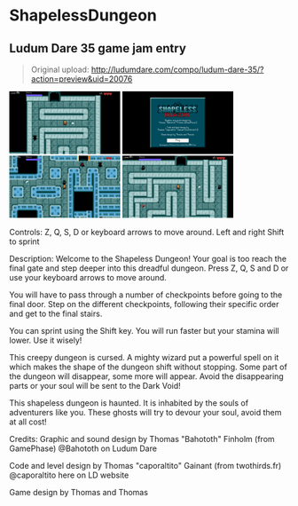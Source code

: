 # ShapelessDungeon

## Ludum Dare 35 game jam entry

> Original upload: http://ludumdare.com/compo/ludum-dare-35/?action=preview&uid=20076

<img alt="Shapeless Dungeon" src="https://github.com/thomasgainant/ShapelessDungeon/blob/master/20076-shot0-1461000315.png" width="200">
<img alt="Shapeless Dungeon" src="https://github.com/thomasgainant/ShapelessDungeon/blob/master/20076-shot1-1461000315.png" width="200">
<img alt="Shapeless Dungeon" src="https://github.com/thomasgainant/ShapelessDungeon/blob/master/20076-shot2-1461000315.png" width="200">
<img alt="Shapeless Dungeon" src="https://github.com/thomasgainant/ShapelessDungeon/blob/master/20076-shot3-1461000315.png" width="200">

Controls: 
Z, Q, S, D or keyboard arrows to move around. Left and right Shift to sprint 

Description: 
Welcome to the Shapeless Dungeon! Your goal is too reach the final gate and step deeper into this dreadful dungeon. Press Z, Q, S and D or use your keyboard arrows to move around. 

You will have to pass through a number of checkpoints before going to the final door. Step on the different checkpoints, following their specific order and get to the final stairs. 

You can sprint using the Shift key. You will run faster but your stamina will lower. Use it wisely! 

This creepy dungeon is cursed. A mighty wizard put a powerful spell on it which makes the shape of the dungeon shift without stopping. Some part of the dungeon will disappear, some more will appear. Avoid the disappearing parts or your soul will be sent to the Dark Void! 

This shapeless dungeon is haunted. It is inhabited by the souls of adventurers like you. These ghosts will try to devour your soul, avoid them at all cost! 

Credits: 
Graphic and sound design by 
Thomas "Bahototh" Finholm (from GamePhase) 
@Bahototh on Ludum Dare 

Code and level design by 
Thomas "caporaltito" Gainant (from twothirds.fr) 
@caporaltito here on LD website 

Game design by Thomas and Thomas